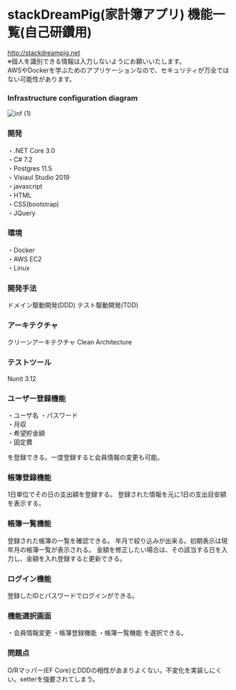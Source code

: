 # stackDreamPig(家計簿アプリ) 機能一覧(自己研鑽用)

http://stackdreampig.net  
※個人を識別できる情報は入力しないようにお願いいたします。  
AWSやDockerを学ぶためのアプリケーションなので、セキュリティが万全ではない可能性があります。

### Infrastructure configuration diagram  
![inf (1)](https://user-images.githubusercontent.com/55009005/106466187-5cf4da80-64de-11eb-85a7-e3d5ddb6ba25.png)

### 開発
・.NET Core 3.0  
・C# 7.2  
・Postgres 11.5  
・Visiaul Studio 2019  
・javascript  
・HTML  
・CSS(bootstrap)  
・JQuery  

### 環境
・Docker  
・AWS EC2  
・Linux

### 開発手法
ドメイン駆動開発(DDD) テスト駆動開発(TDD)

### アーキテクチャ  
クリーンアーキテクチャ Clean Architecture  

### テストツール
Nunit 3.12

### ユーザー登録機能
・ユーザ名
・パスワード  
・月収  
・希望貯金額  
・固定費  

を登録できる。一度登録すると会員情報の変更も可能。

### 帳簿登録機能
1日単位でその日の支出額を登録する。
登録された情報を元に1日の支出目安額を表示する。


### 帳簿一覧機能
登録された帳簿の一覧を確認できる。
年月で絞り込みが出来る。初期表示は現年月の帳簿一覧が表示される。
金額を修正したい場合は、その該当する日を入力し、金額を入れ登録すると更新できる。

### ログイン機能
登録したIDとパスワードでログインができる。

### 機能選択画面
・会員情報変更
・帳簿登録機能
・帳簿一覧機能
を選択できる。

### 問題点
O/Rマッパー(EF Core)とDDDの相性があまりよくない。不変化を実装しにくい。setterを強要されてしまう。
